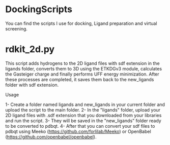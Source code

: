 # DockingScripts
You can find the scripts I use for docking, Ligand preparation and virtual screening.

# rdkit_2d.py

This script adds hydrogens to the 2D ligand files with sdf extension in the ligands folder, converts them to 3D using the ETKDGv3 module, calculates the Gasteiger charge and finally performs UFF energy minimization. After these processes are completed, it saves them back to the new_ligands folder with sdf extension.

Usage

1- Create a folder named ligands and new_ligands in your current folder and upload the script to the main folder. 
2- In the "ligands" folder, upload your 2D ligand files with .sdf extension that you downloaded from your libraries and run the script.
3- They will be saved in the "new_ligands" folder ready to be converted to pdbqt. 
4- After that you can convert your sdf files to pdbqt using Meeko (https://github.com/forlilab/Meeko) or OpenBabel (https://github.com/openbabel/openbabel).
